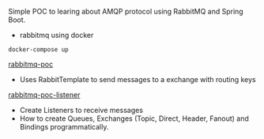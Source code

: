 Simple POC to learing about AMQP protocol using RabbitMQ and Spring Boot.

- rabbitmq using docker

```
docker-compose up
```

[rabbitmq-poc](https://github.com/lucasaquiles/poc-rabbitmq/tree/master/rabbitmq-poc)
- Uses RabbitTemplate to send messages to a exchange with routing keys

[rabbitmq-poc-listener](https://github.com/lucasaquiles/poc-rabbitmq/tree/master/rabbitmq-poc-listener)
- Create Listeners to receive messages
- How to create Queues, Exchanges (Topic, Direct, Header, Fanout) and Bindings programmatically. 


